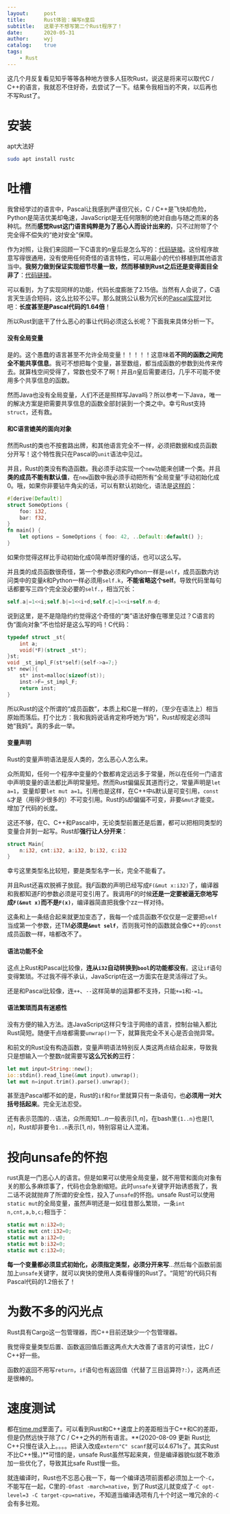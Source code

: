 ```yaml
---
layout:		post
title:		Rust体验：编写n皇后
subtitle:	这辈子不想写第二个Rust程序了！
date:		2020-05-31
author:		wyj
catalog:	true
tags:
    - Rust
---
```


这几个月反复看见知乎等等各种地方很多人狂吹Rust，说这是将来可以取代C / C++的语言，我就忍不住好奇，去尝试了一下。结果令我相当的不爽，以后再也不写Rust了。

# 安装

apt大法好

```bash
sudo apt install rustc
```

# 吐槽

我曾经学过的语言中，Pascal让我感到严谨但冗长，C / C++是飞快却危险，Python是简洁优美却龟速，JavaScript是无任何限制的绝对自由与随之而来的各种坑。然而**感觉Rust这门语言纯粹是为了恶心人而设计出来的**，只不过附带了个完全得不偿失的“绝对安全”保障。

作为对照，让我们来回顾一下C语言的$n$皇后是怎么写的：[代码链接](https://github.com/2o181o28/MyProg/blob/master/normal/queen/5.c)。这份程序故意写得很通用，没有使用任何奇怪的语言特性，可以用最小的代价移植到其他语言当中。**我努力做到保证实现细节尽量一致，然而移植到Rust之后还是变得面目全非了**：[代码链接](https://github.com/2o181o28/MyProg/blob/master/normal/queen/7.rs)。

可以看到，为了实现同样的功能，代码长度膨胀了$2.15$倍。当然有人会说了，C语言天生适合短码，这么比较不公平。那么就挑公认极为冗长的[Pascal实现](https://github.com/2o181o28/MyProg/blob/master/normal/queen/4.pas)对比吧：**长度甚至是Pascal代码的$1.64$倍**！

所以Rust到底干了什么恶心的事让代码必须这么长呢？下面我来具体分析一下。

#### 没有全局变量

是的。这个愚蠢的语言甚至不允许全局变量！！！！！这意味着**不同的函数之间完全不能共享信息**。我可不想把每个变量，甚至数组，都当成函数的参数到处传来传去。就算栈空间受得了，常数也受不了啊！并且$n$皇后需要递归，几乎不可能不使用多个共享信息的函数。

然而Java也没有全局变量，人们不还是照样写Java吗？所以参考一下Java，唯一的解决方案是把需要共享信息的函数全部封装到一个类之中。幸亏Rust支持`struct`，还有救。

#### 和C语言媲美的面向对象

然而Rust的类也不按套路出牌，和其他语言完全不一样，必须把数据和成员函数分开写！这个特性我只在Pascal的`unit`语法中见过。

并且，Rust的类没有构造函数。我必须手动实现一个`new`功能来创建一个类。并且**类的成员不能有默认值**，在`new`函数中我必须手动把所有“全局变量”手动初始化成0。哦，如果你非要钻牛角尖的话，可以有默认初始化，语法是[这样的](https://doc.rust-lang.org/std/default/trait.Default.html)：
```rust
#[derive(Default)]
struct SomeOptions {
    foo: i32,
    bar: f32,
}
fn main() {
    let options = SomeOptions { foo: 42, ..Default::default() };
}
```

如果你觉得这样比手动初始化成0简单而好懂的话，也可以这么写。

并且类的成员函数很奇怪，第一个参数必须和Python一样是`self`，成员函数内访问类中的变量$k$和Python一样必须用`self.k`，**不能省略这个self**。导致代码里每句话都要写三四个完全没必要的`self.`，相当冗长：
```rust
self.a|=1<<i;self.b|=1<<i+d;self.c|=1<<i+self.n-d;
```

说到这里，是不是隐隐约约觉得这个奇怪的“类”语法好像在哪里见过？C语言的伪“面向对象”不也恰好是这么写的吗！C代码：
```c
typedef struct _st{
	int a;
	void(*F)(struct _st*);
}st;
void _st_impl_F(st*self){self->a=7;}
st* new(){
	st* inst=malloc(sizeof(st));
	inst->F=_st_impl_F;
	return inst;
}
```

所以Rust的这个所谓的“成员函数”，本质上和C是一样的，（至少在语法上）相当原始而落后。打个比方：我和我妈说话肯定称呼她为“妈”，Rust却规定必须叫她“我妈”。真的多此一举。

#### 变量声明

Rust的变量声明语法是反人类的，怎么恶心人怎么来。

众所周知，任何一个程序中变量的个数都肯定远远多于常量，所以在任何一门语言中声明变量的语法都比声明常量短。然而Rust偏偏反其道而行之，常量声明是`let a=1`，变量却要`let mut a=1`。引用也是这样，在C++中`&`默认是可变引用，`const &`才是（用得少很多的）不可变引用。Rust的`&`却偏偏不可变，非要`&mut`才能变。增加了代码的长度。

这还不够，在C、C++和Pascal中，无论类型前置还是后置，都可以把相同类型的变量合并到一起写。Rust却**强行让人分开来**：
```rust
struct Main{
	n:i32, cnt:i32, a:i32, b:i32, c:i32
}
```
幸亏这里类型名比较短，要是类型名字一长，完全不能看了。

并且Rust还喜欢脱裤子放屁。我$F$函数的声明已经写成`F(&mut x:i32)`了，编译器和我都知道$F$的参数必须是可变引用了。我调用$F$的时候**还是一定要被逼无奈地写成`F(&mut x)`而不是`F(x)`**，编译器简直把我像个zz一样对待。

这条和上一条结合起来就更加变态了，我每一个成员函数不仅仅是一定要把`self`当成第一个参数，还TM**必须是`&mut self`**，否则我可怜的函数就会像C++的`const`成员函数一样，啥都改不了。

#### 语法功能不全

这点上Rust和Pascal比较像，**连从`i32`自动转换到`bool`的功能都没有**。这让`if`语句变得繁琐。不过我不得不承认，JavaScript在这一方面实在是灵活得过了头。

还是和Pascal比较像，连`++`、`--`这样简单的运算都不支持，只能`+=1`和`-=1`。

#### 语法繁琐而具有迷惑性

没有方便的输入方法。连JavaScript这样只专注于网络的语言，控制台输入都比Rust简短。随便干点啥都需要`unwrap()`一下，就算我完全不关心是否会抛异常。

和前文的Rust没有构造函数，变量声明语法特别反人类这两点结合起来，导致我只是想输入一个整数$n$就需要写**这么冗长的三行**：
```rust
let mut input=String::new();
io::stdin().read_line(&mut input).unwrap();
let mut n=input.trim().parse().unwrap();
```

甚至连Pascal都不如的是，Rust的`if`和`for`里就算只有一条语句，也**必须用一对大括号括起来**。完全无法忍受。

还有表示范围的`..`语法，众所周知$1\dots n$一般表示$[1,n]$，在bash里`{1..n}`也是$[1,n]$，Rust却非要令`1..n`表示$[1,n)$，特别容易让人混淆。

# 投向unsafe的怀抱

rust真是一门恶心人的语言。但是如果可以使用全局变量，就不用管和面向对象有关的那么多麻烦事了，代码也会急剧缩短。此时`unsafe`关键字开始诱惑我了，我二话不说就抛弃了所谓的安全性，投入了`unsafe`的怀抱。unsafe Rust可以使用`static mut`的全局变量，虽然声明还是一如往昔那么繁琐，一条`int n,cnt,a,b,c;`相当于：
```rust
static mut n:i32=0;
static mut cnt:i32=0;
static mut a:i32=0;
static mut b:i32=0;
static mut c:i32=0;
```

**每一个变量都必须显式初始化，必须指定类型，必须分开来写**$\dots$然后每个函数前面加上`unsafe`关键字，就可以爽快的使用人类看得懂的Rust了。“简短”的代码只有Pascal代码的1.2倍长了！

# 为数不多的闪光点

Rust具有Cargo这一包管理器，而C++目前还缺少一个包管理器。

我觉得变量类型后置、函数返回值后置这两点大大改善了语言的可读性，比C / C++好一些。

函数的返回不用写`return`，`if`语句也有返回值（代替了三目运算符`?:`），这两点还是很棒的。

# 速度测试

都在[time.md](https://github.com/2o181o28/MyProg/blob/master/normal/queen/time.md)里面了。可以看到Rust和C++速度上的差距相当于C++和C的差距，但是仍然远快于除了C / C++之外的所有语言。**(2020-08-09 更新 Rust比C++只慢在读入上。。。。把读入改成`extern"C" scanf`就可以4.671s了。其实Rust不比C++慢。)**可惜的是，unsafe Rust虽然写起来爽，但是编译器貌似就不敢添加一些优化了，导致其比safe Rust慢一些。

就连编译时，Rust也不忘恶心我一下，每一个编译选项前面都必须加上一个`-C`，不能写在一起，C里的`-Ofast -march=native`，到了Rust这儿就变成了`-C opt-level=3 -C target-cpu=native`，不知道当编译选项有几十个时这一堆冗余的`-C`会有多壮观。
